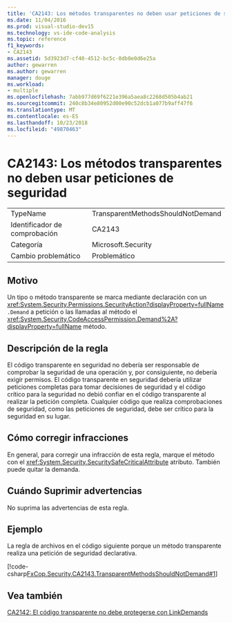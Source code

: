 ```yaml
---
title: 'CA2143: Los métodos transparentes no deben usar peticiones de seguridad'
ms.date: 11/04/2016
ms.prod: visual-studio-dev15
ms.technology: vs-ide-code-analysis
ms.topic: reference
f1_keywords:
- CA2143
ms.assetid: 5d3923d7-cf40-4512-bc5c-0db0e0d6e25a
author: gewarren
ms.author: gewarren
manager: douge
ms.workload:
- multiple
ms.openlocfilehash: 7abb977d69f6221e396a5aea8c2268d505b4ab21
ms.sourcegitcommit: 240c8b34e80952d00e90c52dcb1a077b9aff47f6
ms.translationtype: MT
ms.contentlocale: es-ES
ms.lasthandoff: 10/23/2018
ms.locfileid: "49870463"
---
```

# <a name="ca2143-transparent-methods-should-not-use-security-demands"></a>CA2143: Los métodos transparentes no deben usar peticiones de seguridad

|||
|-|-|
|TypeName|TransparentMethodsShouldNotDemand|
|Identificador de comprobación|CA2143|
|Categoría|Microsoft.Security|
|Cambio problemático|Problemático|

## <a name="cause"></a>Motivo
 Un tipo o método transparente se marca mediante declaración con un <xref:System.Security.Permissions.SecurityAction?displayProperty=fullName> `.Demand` a petición o las llamadas al método el <xref:System.Security.CodeAccessPermission.Demand%2A?displayProperty=fullName> método.

## <a name="rule-description"></a>Descripción de la regla
 El código transparente en seguridad no debería ser responsable de comprobar la seguridad de una operación y, por consiguiente, no debería exigir permisos. El código transparente en seguridad debería utilizar peticiones completas para tomar decisiones de seguridad y el código crítico para la seguridad no debió confiar en el código transparente al realizar la petición completa. Cualquier código que realiza comprobaciones de seguridad, como las peticiones de seguridad, debe ser crítico para la seguridad en su lugar.

## <a name="how-to-fix-violations"></a>Cómo corregir infracciones
 En general, para corregir una infracción de esta regla, marque el método con el <xref:System.Security.SecuritySafeCriticalAttribute> atributo. También puede quitar la demanda.

## <a name="when-to-suppress-warnings"></a>Cuándo Suprimir advertencias
 No suprima las advertencias de esta regla.

## <a name="example"></a>Ejemplo
 La regla de archivos en el código siguiente porque un método transparente realiza una petición de seguridad declarativa.

 [!code-csharp[FxCop.Security.CA2143.TransparentMethodsShouldNotDemand#1](../code-quality/codesnippet/CSharp/ca2143-transparent-methods-should-not-use-security-demands_1.cs)]

## <a name="see-also"></a>Vea también
 [CA2142: El código transparente no debe protegerse con LinkDemands](../code-quality/ca2142-transparent-code-should-not-be-protected-with-linkdemands.md)